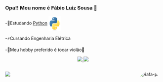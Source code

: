 ### Opa!! Meu nome é Fábio Luiz Sousa 👋

 -📙Estudando [Python](https://www.python.org/)  <img align="center" alt="Fabio-Python" height="50" width="40" src="https://raw.githubusercontent.com/devicons/devicon/master/icons/python/python-original.svg"> 

 -⚡Cursando Engenharia Elétrica

 -🎸Meu hobby preferido é tocar violão🎵

<div align="center">
  <a href="https://github.com/Fabio-luiz-sousa">
  <img height="48%" src="https://github-readme-stats.vercel.app/api?username=Fabio-luiz-sousa&show_icons=true&theme=merko&include_all_commits=true&count_private=true"/>
  <img height="48%" src="https://github-readme-stats.vercel.app/api/top-langs/?username=Fabio-luiz-sousa&layout=compact&langs_count=7&theme=merko"/>
</div>

  ##
 <a href = "mailto:fabioprogramar@gmail.com"><img src="https://img.shields.io/badge/-Gmail-%23333?style=for-the-badge&logo=gmail&logoColor=white" target="_blank"></a>
 <img align="right" alt="Rafa-pic" height="150" style="border-radius:50px;" 
      src="https://cdn.discordapp.com/attachments/403576394782736387/942614217347973171/gif_shikamaru.gif?width=500&height=500">
 
